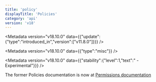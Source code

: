 ```yaml
---
title: 'policy'
displayTitle: 'Policies'
category: 'api'
version: 'v18'
---
```


<Metadata version="v18.10.0" data={{"update":{"type":"introduced_in","version":["v11.8.0"]}}} />

<Metadata version="v18.10.0" data={{"type":"misc"}} />

<Metadata version="v18.10.0" data={{"stability":{"level":1,"text":" - Experimental"}}} />

The former Policies documentation is now at [Permissions documentation][]

[Permissions documentation]: /api/v18/permissions#policies
